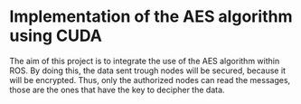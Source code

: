 # Implementation of the AES algorithm using CUDA

The aim of this project is to integrate the use of the AES algorithm within ROS.
By doing this, the data sent trough nodes will be secured, because it will be encrypted. Thus, only the authorized nodes can read the messages, those are the ones that have the key to decipher the data.
